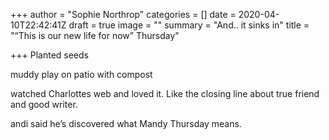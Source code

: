 +++
author = "Sophie Northrop"
categories = []
date = 2020-04-10T22:42:41Z
draft = true
image = ""
summary = "And.. it sinks in"
title = "“This is our new life for now” Thursday"

+++
Planted seeds

muddy play on patio with compost

watched Charlottes web and loved it. Like the closing line about true friend and good writer.

andi said he’s discovered what Mandy Thursday means.